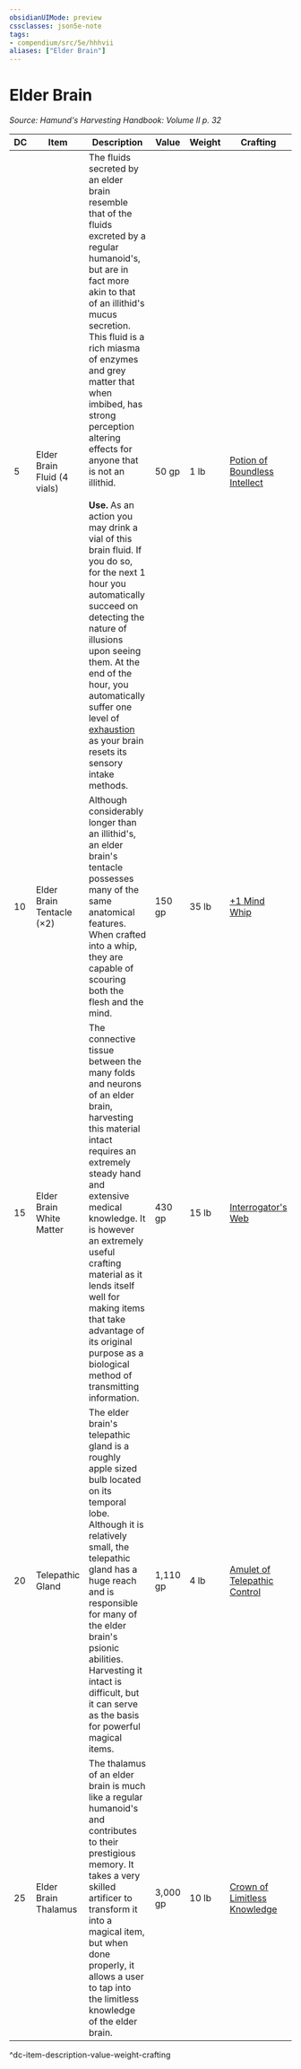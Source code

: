 ```yaml
---
obsidianUIMode: preview
cssclasses: json5e-note
tags:
- compendium/src/5e/hhhvii
aliases: ["Elder Brain"]
---
```

# Elder Brain
*Source: Hamund's Harvesting Handbook: Volume II p. 32* 

| DC | Item | Description | Value | Weight | Crafting |
|----|------|-------------|-------|--------|----------|
| 5 | Elder Brain Fluid (4 vials) | The fluids secreted by an elder brain resemble that of the fluids excreted by a regular humanoid's, but are in fact more akin to that of an illithid's mucus secretion. This fluid is a rich miasma of enzymes and grey matter that when imbibed, has strong perception altering effects for anyone that is not an illithid.<br /><br />**Use.** As an action you may drink a vial of this brain fluid. If you do so, for the next 1 hour you automatically succeed on detecting the nature of illusions upon seeing them. At the end of the hour, you automatically suffer one level of [exhaustion](/compendium/rules/conditions.md#Exhaustion) as your brain resets its sensory intake methods. | 50 gp | 1 lb | [Potion of Boundless Intellect](compendium/items/potion-of-boundless-intellect-hhhvii.md) |
| 10 | Elder Brain Tentacle (×2) | Although considerably longer than an illithid's, an elder brain's tentacle possesses many of the same anatomical features. When crafted into a whip, they are capable of scouring both the flesh and the mind. | 150 gp | 35 lb | [+1 Mind Whip](compendium/items/1-mind-whip-hhhvii.md) |
| 15 | Elder Brain White Matter | The connective tissue between the many folds and neurons of an elder brain, harvesting this material intact requires an extremely steady hand and extensive medical knowledge. It is however an extremely useful crafting material as it lends itself well for making items that take advantage of its original purpose as a biological method of transmitting information. | 430 gp | 15 lb | [Interrogator's Web](compendium/items/interrogators-web-hhhvii.md) |
| 20 | Telepathic Gland | The elder brain's telepathic gland is a roughly apple sized bulb located on its temporal lobe. Although it is relatively small, the telepathic gland has a huge reach and is responsible for many of the elder brain's psionic abilities. Harvesting it intact is difficult, but it can serve as the basis for powerful magical items. | 1,110 gp | 4 lb | [Amulet of Telepathic Control](compendium/items/amulet-of-telepathic-control-hhhvii.md) |
| 25 | Elder Brain Thalamus | The thalamus of an elder brain is much like a regular humanoid's and contributes to their prestigious memory. It takes a very skilled artificer to transform it into a magical item, but when done properly, it allows a user to tap into the limitless knowledge of the elder brain. | 3,000 gp | 10 lb | [Crown of Limitless Knowledge](compendium/items/crown-of-limitless-knowledge-hhhvii.md) |
^dc-item-description-value-weight-crafting